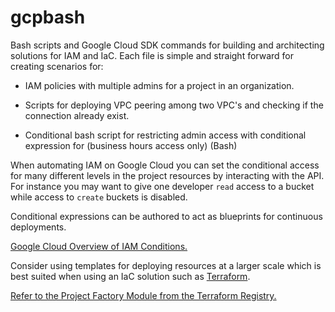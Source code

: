 # gcpbash
Bash scripts and Google Cloud SDK commands for building and architecting solutions for IAM and IaC. 
Each file is simple and straight forward for creating scenarios for:

 - IAM policies with multiple admins for a project in an organization. 

  - Scripts for deploying VPC peering among two VPC's and checking if the connection already exist. 

   - Conditional bash script for restricting admin access with conditional expression for (business hours access only) (Bash)
   
When automating IAM on Google Cloud you can set the conditional access for many different levels in the project resources by interacting with the API. For instance you may want to give one developer ```read``` access to a bucket while access to ```create``` buckets is disabled. 

Conditional expressions can be authored to act as blueprints for continuous deployments. 

[Google Cloud Overview of IAM Conditions.](https://cloud.google.com/iam/docs/conditions-overview)  

Consider using templates for deploying resources at a larger scale which is best suited when using an IaC solution such as [Terraform](https://registry.terraform.io/modules/terraform-google-modules/project-factory/google/latest). 

[Refer to the Project Factory Module from the Terraform Registry.](https://registry.terraform.io/modules/terraform-google-modules/project-factory/google/latest) 
